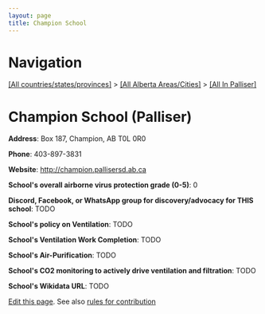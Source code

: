 ```yaml
---
layout: page
title: Champion School
---
```

# Navigation

[[All countries/states/provinces]](../../..) > [[All Alberta Areas/Cities]](../..) > [[All In Palliser]](..)

# Champion School (Palliser)

**Address**: Box 187, Champion, AB T0L 0R0

**Phone**: 403-897-3831

**Website**: <http://champion.pallisersd.ab.ca>

**School's overall airborne virus protection grade (0-5)**: 0

**Discord, Facebook, or WhatsApp group for discovery/advocacy for THIS school**: TODO

**School's policy on Ventilation**: TODO

**School's Ventilation Work Completion**: TODO

**School's Air-Purification**: TODO

**School's CO2 monitoring to actively drive ventilation and filtration**: TODO

**School's Wikidata URL**: TODO


[Edit this page](https://github.com/ventilate-schools/AB/edit/main/./Palliser/Champion_School.md). See also [rules for contribution](../../../contribution-rules/)